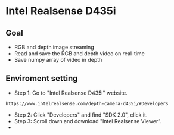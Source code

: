 # Intel Realsense D435i
## Goal
* RGB and depth image streaming
* Read and save the RGB and depth video on real-time
* Save numpy array of video in depth

## Enviroment setting
* Step 1: Go to "Intel Realsense D435i" website.
 ```
 https://www.intelrealsense.com/depth-camera-d435i/#Developers
```
* Step 2: Click "Developers" and find "SDK 2.0", click it.
* Step 3: Scroll down and download "Intel Realsense Viewer".
* 
